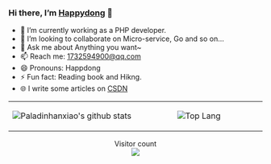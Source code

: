 ### Hi there, I’m [Happydong](https://happydong.github.io/) 👋

- 🔭 I’m currently working as a PHP developer.
- 👯 I’m looking to collaborate on Micro-service, Go and so on…
- 💬 Ask me about Anything you want~
- 📫 Reach me: 1732594900@qq.com
- 😄 Pronouns: Happdong
- ⚡ Fun fact: Reading book and Hikng.
- 🌐 I write some articles on [CSDN](https://blog.csdn.net/zlfwhz)

<table width="700px">
<tr>
<td align="center" valign="middle" width="50%">

![Paladinhanxiao's github stats](https://github-readme-stats.vercel.app/api?username=Happydong&&show_icons=true&&title_color=1abc9c&&icon_color=1abc9c)

</td>
<td align="center" valign="middle" width="50%">

![Top Lang](https://github-readme-stats.vercel.app/api/top-langs/?username=Happydong&layout=compact)

</td>
</tr>
</table>

<p align="center"> 
  Visitor count<br>
  <img src="https://profile-counter.glitch.me/Happydong/count.svg" />
</p>
